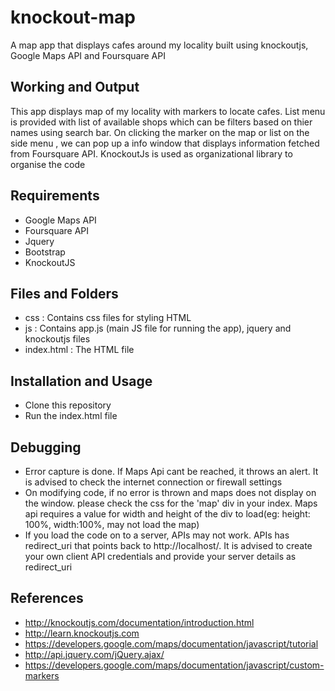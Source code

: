 # knockout-map
A map app that displays cafes around my locality built using knockoutjs, Google Maps API and Foursquare API

## Working and Output
This app displays map of my locality with markers to locate cafes. List menu is provided with list of available shops which can be filters based on thier names using search bar. On clicking the marker on the map or list on the side menu , we can pop up a info window that displays information fetched from Foursquare API. KnockoutJs is used as organizational library to organise the code

## Requirements
- Google Maps API
- Foursquare API
- Jquery
- Bootstrap
- KnockoutJS

## Files and Folders
- css : Contains css files for styling HTML
- js : Contains app.js (main JS file for running the app), jquery and knockoutjs files
- index.html : The HTML file

## Installation and Usage
- Clone this repository
- Run the index.html file

## Debugging
- Error capture is done. If Maps Api cant be reached, it throws an alert. It is advised to check the internet connection or firewall settings
- On modifying code, if no error is thrown and maps does not display on the window. please check the css for the 'map' div in your index. Maps api requires a value for width and height of the div to load(eg: height: 100%, width:100%, may not load the map)
- If you load the code on to a server, APIs may not work. APIs has redirect_uri that points back to http://localhost/. It is advised to create your own client API credentials and provide your server details as redirect_uri

## References
- http://knockoutjs.com/documentation/introduction.html
- http://learn.knockoutjs.com
- https://developers.google.com/maps/documentation/javascript/tutorial
- http://api.jquery.com/jQuery.ajax/
- https://developers.google.com/maps/documentation/javascript/custom-markers
